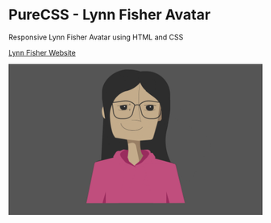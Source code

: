 # PureCSS - Lynn Fisher Avatar

Responsive Lynn Fisher Avatar using HTML and CSS

[Lynn Fisher Website](https://lynnandtonic.com)

<div align="center">
   <img src="screenshot.png" width="800" />
</div
